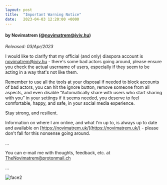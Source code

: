 ```yaml
---
layout: post
title:  "Important Warning Notice"
date:   2023-04-03 12:20:00 +0000
---
```

#### by Novimatrem (@novimatrem@iviv.hu)
*Released: 03/Apr/2023*

I would like to clarify that my official (and only) diaspora account is novimatrem@iviv.hu - there's some bad actors going around, please ensure you check the actual username of users, especially if they seem to be acting in a way that's not like them.

Remember to use all the tools at your disposal if needed to block accounts of bad actors, you can hit the ignore button, remove someone from all aspects, and even disable “Automatically share with users who start sharing with you” in your settings if it seems needed, you deserve to feel comfortable, happy, and safe, in your social media experience.

Stay strong, and resilient.

Information on where I am online, and what I'm up to, is always up to date and available on [https://novimatrem.uk/](https://novimatrem.uk/) - please don't fall for this nonsense going around.

...

You can e-mail me with thoughts, feedback, etc. at [TheNovimatrem@protonmail.ch](mailto:TheNovimatrem@protonmail.ch)

...

![face2](https://gitlab.com/Novimatrem/blog/-/raw/master/face2.png)

